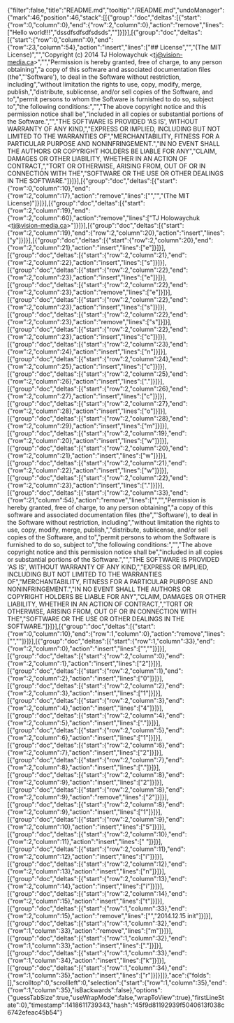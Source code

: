 {"filter":false,"title":"README.md","tooltip":"/README.md","undoManager":{"mark":46,"position":46,"stack":[[{"group":"doc","deltas":[{"start":{"row":0,"column":0},"end":{"row":2,"column":0},"action":"remove","lines":["Hello world!!!","dssdfsdfsdfsdsds",""]}]}],[{"group":"doc","deltas":[{"start":{"row":0,"column":0},"end":{"row":23,"column":54},"action":"insert","lines":["## License","","(The MIT License)","","Copyright (c) 2014 TJ Holowaychuk &lt;tj@vision-media.ca&gt;","","Permission is hereby granted, free of charge, to any person obtaining","a copy of this software and associated documentation files (the","'Software'), to deal in the Software without restriction, including","without limitation the rights to use, copy, modify, merge, publish,","distribute, sublicense, and/or sell copies of the Software, and to","permit persons to whom the Software is furnished to do so, subject to","the following conditions:","","The above copyright notice and this permission notice shall be","included in all copies or substantial portions of the Software.","","THE SOFTWARE IS PROVIDED 'AS IS', WITHOUT WARRANTY OF ANY KIND,","EXPRESS OR IMPLIED, INCLUDING BUT NOT LIMITED TO THE WARRANTIES OF","MERCHANTABILITY, FITNESS FOR A PARTICULAR PURPOSE AND NONINFRINGEMENT.","IN NO EVENT SHALL THE AUTHORS OR COPYRIGHT HOLDERS BE LIABLE FOR ANY","CLAIM, DAMAGES OR OTHER LIABILITY, WHETHER IN AN ACTION OF CONTRACT,","TORT OR OTHERWISE, ARISING FROM, OUT OF OR IN CONNECTION WITH THE","SOFTWARE OR THE USE OR OTHER DEALINGS IN THE SOFTWARE."]}]}],[{"group":"doc","deltas":[{"start":{"row":0,"column":10},"end":{"row":2,"column":17},"action":"remove","lines":["","","(The MIT License)"]}]}],[{"group":"doc","deltas":[{"start":{"row":2,"column":19},"end":{"row":2,"column":60},"action":"remove","lines":["TJ Holowaychuk &lt;tj@vision-media.ca&gt;"]}]}],[{"group":"doc","deltas":[{"start":{"row":2,"column":19},"end":{"row":2,"column":20},"action":"insert","lines":["y"]}]}],[{"group":"doc","deltas":[{"start":{"row":2,"column":20},"end":{"row":2,"column":21},"action":"insert","lines":["e"]}]}],[{"group":"doc","deltas":[{"start":{"row":2,"column":21},"end":{"row":2,"column":22},"action":"insert","lines":["s"]}]}],[{"group":"doc","deltas":[{"start":{"row":2,"column":22},"end":{"row":2,"column":23},"action":"insert","lines":["e"]}]}],[{"group":"doc","deltas":[{"start":{"row":2,"column":22},"end":{"row":2,"column":23},"action":"remove","lines":["e"]}]}],[{"group":"doc","deltas":[{"start":{"row":2,"column":22},"end":{"row":2,"column":23},"action":"insert","lines":["s"]}]}],[{"group":"doc","deltas":[{"start":{"row":2,"column":22},"end":{"row":2,"column":23},"action":"remove","lines":["s"]}]}],[{"group":"doc","deltas":[{"start":{"row":2,"column":22},"end":{"row":2,"column":23},"action":"insert","lines":["c"]}]}],[{"group":"doc","deltas":[{"start":{"row":2,"column":23},"end":{"row":2,"column":24},"action":"insert","lines":["n"]}]}],[{"group":"doc","deltas":[{"start":{"row":2,"column":24},"end":{"row":2,"column":25},"action":"insert","lines":["c"]}]}],[{"group":"doc","deltas":[{"start":{"row":2,"column":25},"end":{"row":2,"column":26},"action":"insert","lines":["."]}]}],[{"group":"doc","deltas":[{"start":{"row":2,"column":26},"end":{"row":2,"column":27},"action":"insert","lines":["c"]}]}],[{"group":"doc","deltas":[{"start":{"row":2,"column":27},"end":{"row":2,"column":28},"action":"insert","lines":["o"]}]}],[{"group":"doc","deltas":[{"start":{"row":2,"column":28},"end":{"row":2,"column":29},"action":"insert","lines":["m"]}]}],[{"group":"doc","deltas":[{"start":{"row":2,"column":19},"end":{"row":2,"column":20},"action":"insert","lines":["w"]}]}],[{"group":"doc","deltas":[{"start":{"row":2,"column":20},"end":{"row":2,"column":21},"action":"insert","lines":["w"]}]}],[{"group":"doc","deltas":[{"start":{"row":2,"column":21},"end":{"row":2,"column":22},"action":"insert","lines":["w"]}]}],[{"group":"doc","deltas":[{"start":{"row":2,"column":22},"end":{"row":2,"column":23},"action":"insert","lines":["."]}]}],[{"group":"doc","deltas":[{"start":{"row":2,"column":33},"end":{"row":21,"column":54},"action":"remove","lines":["","","Permission is hereby granted, free of charge, to any person obtaining","a copy of this software and associated documentation files (the","'Software'), to deal in the Software without restriction, including","without limitation the rights to use, copy, modify, merge, publish,","distribute, sublicense, and/or sell copies of the Software, and to","permit persons to whom the Software is furnished to do so, subject to","the following conditions:","","The above copyright notice and this permission notice shall be","included in all copies or substantial portions of the Software.","","THE SOFTWARE IS PROVIDED 'AS IS', WITHOUT WARRANTY OF ANY KIND,","EXPRESS OR IMPLIED, INCLUDING BUT NOT LIMITED TO THE WARRANTIES OF","MERCHANTABILITY, FITNESS FOR A PARTICULAR PURPOSE AND NONINFRINGEMENT.","IN NO EVENT SHALL THE AUTHORS OR COPYRIGHT HOLDERS BE LIABLE FOR ANY","CLAIM, DAMAGES OR OTHER LIABILITY, WHETHER IN AN ACTION OF CONTRACT,","TORT OR OTHERWISE, ARISING FROM, OUT OF OR IN CONNECTION WITH THE","SOFTWARE OR THE USE OR OTHER DEALINGS IN THE SOFTWARE."]}]}],[{"group":"doc","deltas":[{"start":{"row":0,"column":10},"end":{"row":1,"column":0},"action":"remove","lines":["",""]}]}],[{"group":"doc","deltas":[{"start":{"row":1,"column":33},"end":{"row":2,"column":0},"action":"insert","lines":["",""]}]}],[{"group":"doc","deltas":[{"start":{"row":2,"column":0},"end":{"row":2,"column":1},"action":"insert","lines":["2"]}]}],[{"group":"doc","deltas":[{"start":{"row":2,"column":1},"end":{"row":2,"column":2},"action":"insert","lines":["0"]}]}],[{"group":"doc","deltas":[{"start":{"row":2,"column":2},"end":{"row":2,"column":3},"action":"insert","lines":["1"]}]}],[{"group":"doc","deltas":[{"start":{"row":2,"column":3},"end":{"row":2,"column":4},"action":"insert","lines":["4"]}]}],[{"group":"doc","deltas":[{"start":{"row":2,"column":4},"end":{"row":2,"column":5},"action":"insert","lines":["."]}]}],[{"group":"doc","deltas":[{"start":{"row":2,"column":5},"end":{"row":2,"column":6},"action":"insert","lines":["1"]}]}],[{"group":"doc","deltas":[{"start":{"row":2,"column":6},"end":{"row":2,"column":7},"action":"insert","lines":["2"]}]}],[{"group":"doc","deltas":[{"start":{"row":2,"column":7},"end":{"row":2,"column":8},"action":"insert","lines":["."]}]}],[{"group":"doc","deltas":[{"start":{"row":2,"column":8},"end":{"row":2,"column":9},"action":"insert","lines":["2"]}]}],[{"group":"doc","deltas":[{"start":{"row":2,"column":8},"end":{"row":2,"column":9},"action":"remove","lines":["2"]}]}],[{"group":"doc","deltas":[{"start":{"row":2,"column":8},"end":{"row":2,"column":9},"action":"insert","lines":["1"]}]}],[{"group":"doc","deltas":[{"start":{"row":2,"column":9},"end":{"row":2,"column":10},"action":"insert","lines":["5"]}]}],[{"group":"doc","deltas":[{"start":{"row":2,"column":10},"end":{"row":2,"column":11},"action":"insert","lines":[" "]}]}],[{"group":"doc","deltas":[{"start":{"row":2,"column":11},"end":{"row":2,"column":12},"action":"insert","lines":["i"]}]}],[{"group":"doc","deltas":[{"start":{"row":2,"column":12},"end":{"row":2,"column":13},"action":"insert","lines":["n"]}]}],[{"group":"doc","deltas":[{"start":{"row":2,"column":13},"end":{"row":2,"column":14},"action":"insert","lines":["i"]}]}],[{"group":"doc","deltas":[{"start":{"row":2,"column":14},"end":{"row":2,"column":15},"action":"insert","lines":["t"]}]}],[{"group":"doc","deltas":[{"start":{"row":1,"column":33},"end":{"row":2,"column":15},"action":"remove","lines":["","2014.12.15 init"]}]}],[{"group":"doc","deltas":[{"start":{"row":1,"column":32},"end":{"row":1,"column":33},"action":"remove","lines":["m"]}]}],[{"group":"doc","deltas":[{"start":{"row":1,"column":32},"end":{"row":1,"column":33},"action":"insert","lines":["."]}]}],[{"group":"doc","deltas":[{"start":{"row":1,"column":33},"end":{"row":1,"column":34},"action":"insert","lines":["k"]}]}],[{"group":"doc","deltas":[{"start":{"row":1,"column":34},"end":{"row":1,"column":35},"action":"insert","lines":["r"]}]}]]},"ace":{"folds":[],"scrolltop":0,"scrollleft":0,"selection":{"start":{"row":1,"column":35},"end":{"row":1,"column":35},"isBackwards":false},"options":{"guessTabSize":true,"useWrapMode":false,"wrapToView":true},"firstLineState":0},"timestamp":1418611739343,"hash":"45f9d81192939f5040613f038c6742efeac45b54"}